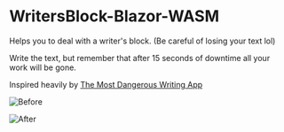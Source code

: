 # WritersBlock-Blazor-WASM
Helps you to deal with a writer's block. (Be careful of losing your text lol)

Write the text, but remember that after 15 seconds of downtime all your work will be gone.

Inspired heavily by [The Most Dangerous Writing App](https://www.squibler.io/dangerous-writing-prompt-app/)


![Before](https://i.imgur.com/vi6XakK.png)

![After](https://i.imgur.com/jXJvlt0.png)
